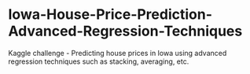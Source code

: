 # Iowa-House-Price-Prediction-Advanced-Regression-Techniques
Kaggle challenge - Predicting house prices in Iowa using  advanced regression techniques such as stacking, averaging, etc.

